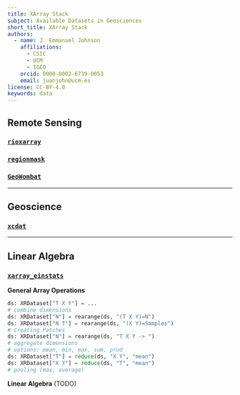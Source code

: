 ```yaml
---
title: XArray Stack
subject: Available Datasets in Geosciences
short_title: XArray Stack
authors:
  - name: J. Emmanuel Johnson
    affiliations:
      - CSIC
      - UCM
      - IGEO
    orcid: 0000-0002-6739-0053
    email: juanjohn@ucm.es
license: CC-BY-4.0
keywords: data
---
```



## Remote Sensing

### [`rioxarray`]()

### [`regionmask`]()

### [`GeoWombat`](https://github.com/jgrss/geowombat)

***
## Geoscience

### [`xcdat`]()


***
## Linear Algebra

### [`xarray_einstats`](https://einstats.python.arviz.org/en/latest/tutorials/einops-basics-port.html)

**General Array Operations**

```python
ds: XRDataset["T X Y"] = ...
# combine dimensions
ds: XRDataset["N"] = rearange(ds, "(T X Y)=N")
ds: XRDataset["N T"] = rearange(ds, "(X Y)=Samples")
# Creating Patches
ds: XRDataset["N"] = rearange(ds, "T X Y -> ")
# aggregate dimensions
# options: mean, min, max, sum, prod
ds: XRDataset["T"] = reduce(ds, "X Y", "mean")
ds: XRDataset["X Y"] = reduce(ds, "T", "mean")
# pooling (max, average)
```

**Linear Algebra** (TODO)